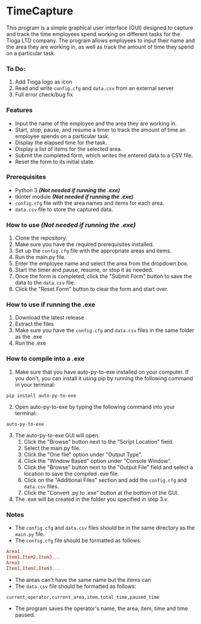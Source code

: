 # TimeCapture
This program is a simple graphical user interface (GUI) designed to capture and track the time employees spend working on different tasks for the Tioga LTD company. The program allows employees to input their name and the area they are working in, as well as track the amount of time they spend on a particular task.

### To Do:
1. Add Tioga logo as icon
2. Read and write `config.cfg` and `data.csv` from an external server
3. Full error check/bug fix

### Features
- Input the name of the employee and the area they are working in.
- Start, stop, pause, and resume a timer to track the amount of time an employee spends on a particular task.
- Display the elapsed time for the task.
- Display a list of items for the selected area.
- Submit the completed form, which writes the entered data to a CSV file.
- Reset the form to its initial state.

### Prerequisites
- Python 3 _**(Not needed if running the .exe)**_
- tkinter module _**(Not needed if running the .exe)**_
- `config.cfg` file with the area names and items for each area.
- `data.csv` file to store the captured data.

### How to use _**(Not needed if running the .exe)**_
1. Clone the repository.
2. Make sure you have the required prerequisites installed.
3. Set up the `config.cfg` file with the appropriate areas and items.
4. Run the main.py file.
5. Enter the employee name and select the area from the dropdown box.
6. Start the timer and pause, resume, or stop it as needed.
7. Once the form is completed, click the "Submit Form" button to save the data to the `data.csv` file.
8. Click the "Reset Form" button to clear the form and start over.

### How to use if running the .exe
1. Download the latest release
2. Extract the files
3. Make sure you have the `config.cfg` and `data.csv` files in the same folder as the .exe
4. Run the .exe

### How to compile into a .exe
1. Make sure that you have auto-py-to-exe installed on your computer. If you don't, you can install it using pip by running the following command in your terminal:
```batch
pip install auto-py-to-exe
```
2. Open auto-py-to-exe by typing the following command into your terminal:
```batch
auto-py-to-exe
```
3. The auto-py-to-exe GUI will open. 
   1. Click the "Browse" button next to the "Script Location" field.
   2. Select the main.py file.
   3. Click the "One file" option under "Output Type".
   4. Click the "Window Based" option under "Console Window".
   5. Click the "Browse" button next to the "Output File" field and select a location to save the compiled .exe file.
   6. Click on the "Additional Files" section and add the `config.cfg` and `data.csv` files.
   7. Click the "Convert .py to .exe" button at the bottom of the GUI.
4. The .exe will be created in the folder you specified in step 3.v.

### Notes
- The `config.cfg` and `data.csv` files should be in the same directory as the `main.py` file.
- The `config.cfg` file should be formatted as follows:
```cfg
Area1
Item1,Item2,Item3...
Area2
Item1,Item2,Item3...
```
- The areas can't have the same name but the items can
- The `data.csv` file should be formatted as follows:
```csv
current_operator,current_area,item,total_time,paused_time
```
- The program saves the operator's name, the area, item, time and time paused.
